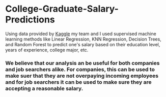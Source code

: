 # College-Graduate-Salary-Predictions

Using data provided by [Kaggle](https://www.kaggle.com/datasets/e1cfbb38c0fe2129a6e744aff1ebd180d4d4c8097a17f9f2860027c0c0793c36?select=batch2_jobID_00B80TR.csv) my team and I used supervised machine learning methods like Linear Regression, KNN Regression, Decision Trees, and Random Forest to predict one's salary based on their education level, years of experience, college major, etc. 

### We believe that our analysis an be useful for both companies and job searchers alike. For companies, this can be used to make suer that they are not overpaying incoming employees and for job searchers it can be used to make sure they are accepting a reasonable salary. 
